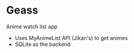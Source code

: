 # Geass
Anime watch list app 

- Uses MyAnimeList API (Jikan's) to get animes 
- SQLite as the backend 
